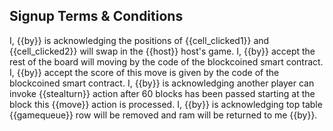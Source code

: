 ## Signup Terms & Conditions

I, {{by}} is acknowledging the positions of {{cell_clicked1}} and {{cell_clicked2}} will swap in the {{host}} host's game.
I, {{by}} accept the rest of the board will moving by the code of the blockcoined smart contract.
I, {{by}} accept the score of this move is given by the code of the blockcoined smart contract.
I, {{by}} is acknowledging another player can invoke {{stealturn}} action after 60 blocks has been passed starting at the block this {{move}} action is processed.
I, {{by}} is acknowledging top table {{gamequeue}} row will be removed and ram will be returned to me {{by}}.
